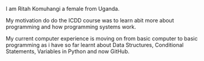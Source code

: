 I am Ritah Komuhangi a female from Uganda.

My motivation do do the ICDD course was to learn abit more about programming and how programming systems work.

My current computer experience is moving on from basic computer to basic programming as i have so far learnt about Data Structures, Conditional Statements, Variables in Python and now GitHub.

